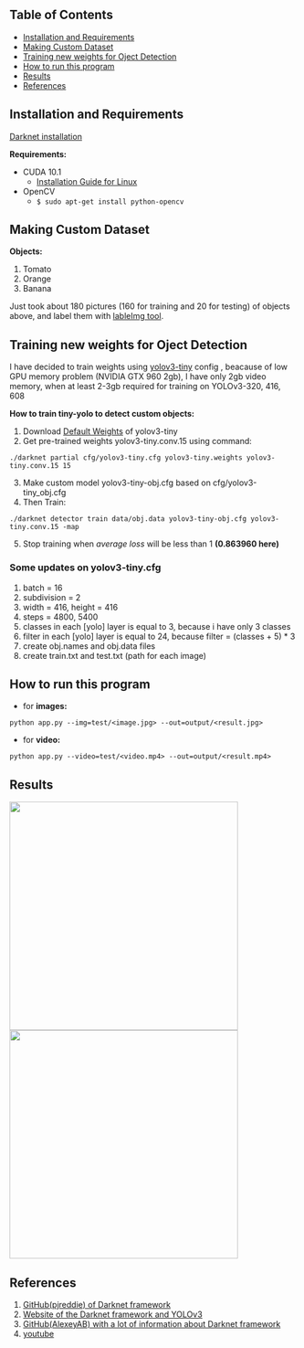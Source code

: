 
## Table of Contents
- [Installation and Requirements](https://github.com/x-sl0w/YOLOv3_Object_Detector#installation-and-requirements)
- [Making Custom Dataset](https://github.com/x-sl0w/YOLOv3_Object_Detector#making-custom-dataset)
- [Training new weights for Oject Detection](https://github.com/x-sl0w/YOLOv3_Object_Detector#training-new-weights-for-oject-detection)
- [How to run this program](https://github.com/x-sl0w/YOLOv3_Object_Detector#how-to-run-this-program)
- [Results](https://github.com/x-sl0w/YOLOv3_Object_Detector#results)
- [References](https://github.com/x-sl0w/YOLOv3_Object_Detector#references)

## Installation and Requirements

[Darknet installation](https://pjreddie.com/darknet/install/)

**Requirements:**
- CUDA 10.1
  - [Installation Guide for Linux](https://docs.nvidia.com/cuda/cuda-installation-guide-linux/index.html)
- OpenCV
  - `$ sudo apt-get install python-opencv`

## Making Custom Dataset

**Objects:**
1. Tomato
2. Orange
3. Banana

Just took about 180 pictures (160 for training and 20 for testing) of objects above, and label them with [lableImg tool](https://github.com/tzutalin/labelImg).


## Training new weights for Oject Detection

I have decided to train weights using [yolov3-tiny](https://github.com/pjreddie/darknet/blob/master/cfg/yolov3-tiny.cfg) config , beacause of low GPU memory problem (NVIDIA GTX 960 2gb), I have only 2gb video memory, when at least 2-3gb required for training on YOLOv3-320, 416, 608

**How to train tiny-yolo to detect custom objects:**

1. Download [Default Weights](https://pjreddie.com/media/files/yolov3-tiny.weights) of yolov3-tiny
2. Get pre-trained weights yolov3-tiny.conv.15 using command: 

`./darknet partial cfg/yolov3-tiny.cfg yolov3-tiny.weights yolov3-tiny.conv.15 15`

3. Make custom model yolov3-tiny-obj.cfg based on cfg/yolov3-tiny_obj.cfg
4. Then Train: 

`./darknet detector train data/obj.data yolov3-tiny-obj.cfg yolov3-tiny.conv.15 -map`

5. Stop training when _average loss_ will be less than 1 **(0.863960 here)**


### Some updates on yolov3-tiny.cfg
1. batch = 16
2. subdivision = 2
3. width = 416, height = 416
4. steps = 4800, 5400
5. classes in each [yolo] layer is equal to 3, because i have only 3 classes
6. filter in each [yolo] layer is equal to 24, because filter = (classes + 5) * 3
7. create obj.names and obj.data files
8. create train.txt and test.txt (path for each image)

## How to run this program

- for **images:**

`python app.py --img=test/<image.jpg> --out=output/<result.jpg>`

- for **video:**

`python app.py --video=test/<video.mp4> --out=output/<result.mp4>`

## Results
<img src="https://www.youtube.com/c/pyresearch" width="400"/> <img src="/output/test_result.png" width="400"/> 


## References

1. [GitHub(pjreddie) of Darknet framework](https://github.com/pjreddie/darknet)
2. [Website of the Darknet framework and YOLOv3](https://pjreddie.com/darknet/)
3. [GitHub(AlexeyAB) with a lot of information about Darknet framework](https://github.com/AlexeyAB/darknet)
4. [youtube](https://www.youtube.com/c/pyresearch)
